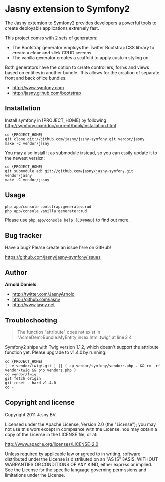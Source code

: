Jasny extension to Symfony2
===========================

The Jasny extension to Symfony2 provides developers a powerful tools to create deployable applications extremely fast.

This project comes with 2 sets of generators:

* The Bootstrap generator employs the Twitter Bootstrap CSS library to create a clean and slick CRUD screens.
* The vanilla generator creates a scaffold to apply custom styling on.

Both generators have the option to create controllers, forms and views based on entities in another bundle. This allows for the creation of separate front and back office bundles.

+ http://www.symfony.com
+ http://jasny.github.com/bootstrap


Installation
------------

Install symfony in {PROJECT_HOME} by following http://symfony.com/doc/current/book/installation.html


```
cd {PROJECT_HOME}
git clone git://github.com/jasny/jasny-symfony.git vendor/jasny
make -C vendor/jasny
```

You may also install it as submodule instead, so you can easily update it to the newest version:

```
cd {PROJECT_HOME}
git submodule add git://github.com/jasny/jasny-symfony.git vendor/jasny
make -C vendor/jasny
```


Usage
-----

```
php app/console bootstrap:generate:crud
php app/console vanilla:generate:crud
```

Please use `php app/console help {COMMAND}` to find out more.


Bug tracker
-----------

Have a bug? Please create an issue here on GitHub!

https://github.com/jasny/jasny-symfony/issues


Author
-------

**Arnold Daniels**

+ http://twitter.com/JasnyArnold
+ http://github.com/jasny
+ http://www.jasny.net


Troubleshooting
---------------

> The function "attribute" does not exist in "AcmeDemoBundle:MyEntity:index.html.twig" at line 3 4

Symfony2 ships with Twig version 1.1.2, which doesn't support the attribute function yet. Please upgrade to v1.4.0 by running:

```
cd {PROJECT_HOME}
[ -e vendor/twig/.git ] || ( cp vendor/symfony/vendors.php . && rm -rf vendor/twig && php vendors.php )
cd vendor/twig
git fetch origin
git reset --hard v1.4.0
cd -
```


Copyright and license
---------------------

Copyright 2011 Jasny BV.

Licensed under the Apache License, Version 2.0 (the "License");
you may not use this work except in compliance with the License.
You may obtain a copy of the License in the LICENSE file, or at:

   http://www.apache.org/licenses/LICENSE-2.0

Unless required by applicable law or agreed to in writing, software
distributed under the License is distributed on an "AS IS" BASIS,
WITHOUT WARRANTIES OR CONDITIONS OF ANY KIND, either express or implied.
See the License for the specific language governing permissions and
limitations under the License.
